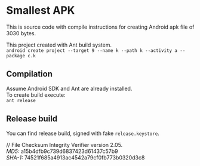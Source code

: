 Smallest APK
=============

This is source code with compile instructions for creating Android apk file of 3030 bytes.

This project created with Ant build system.<br>
```android create project --target 9 --name k --path k --activity a --package c.k```

## Compilation ##

Assume Android SDK and Ant are already installed.<br>
To create build execute:<br>
```ant release```

## Release build ##
You can find release build, signed with fake ```release.keystore```.

// File Checksum Integrity Verifier version 2.05.<br>
*MD5:* a15b4dfb9c739d6837423d61437c57b9<br>
*SHA-1:* 74521f685a4913ac4542a79cf0fb773b0320d3c8
